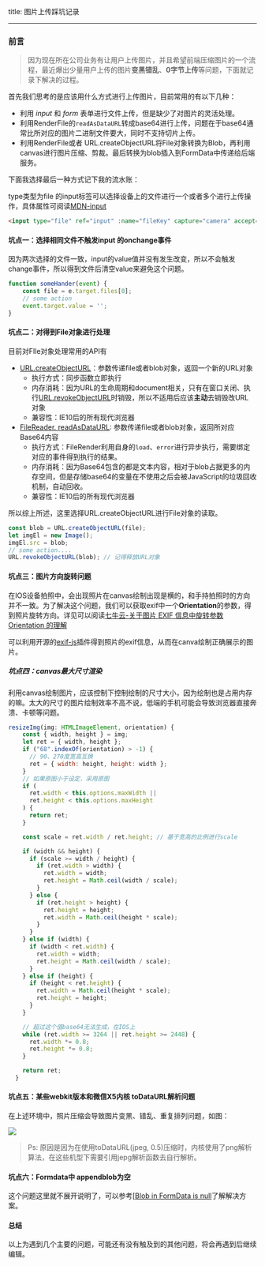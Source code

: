 title: 图片上传踩坑记录

---

### 前言

> 因为现在所在公司业务有让用户上传图片，并且希望前端压缩图片的一个流程，最近爆出少量用户上传的图片**变黑错乱**、**0字节上传**等问题，下面就记录下解决的过程。

首先我们思考的是应该用什么方式进行上传图片，目前常用的有以下几种：

- 利用  *input* 和 *form* 表单进行文件上传，但是缺少了对图片的灵活处理。
- 利用RenderFile的`readAsDataURL`转成base64进行上传，问题在于base64通常比所对应的图片二进制文件要大，同时不支持切片上传。
- 利用RenderFile或者 URL.createObjectURL将File对象转换为Blob，再利用canvas进行图片压缩、剪裁。最后转换为blob插入到FormData中传递给后端服务。



下面我选择最后一种方式记下我的流水账：



type类型为file 的input标签可以选择设备上的文件进行一个或者多个进行上传操作，具体属性可阅读[MDN-input](https://developer.mozilla.org/zh-CN/docs/Web/HTML/Element/Input/file)

```html
<input type="file" ref="input" :name="fileKey" capture="camera" accept="image/*" class="needsclick" @change="someHander" />

```



#### 坑点一：选择相同文件不触发input 的onchange事件

因为两次选择的文件一致，input的value值并没有发生改变，所以不会触发change事件，所以得到文件后清空value来避免这个问题。

```javascript
function someHander(event) {
    const file = e.target.files[0];
    // some action
    event.target.value = '';
}
```



#### 坑点二：对得到File对象进行处理

目前对FIle对象处理常用的API有

- [URL.createObjectURL](https://developer.mozilla.org/zh-CN/docs/Web/API/URL/createObjectURL)：参数传递file或者blob对象，返回一个新的URL对象
  - 执行方式：同步函数立即执行
  - 内存消耗：因为URL的生命周期和document相关，只有在窗口关闭、执行[URL.revokeObjectURL](https://developer.mozilla.org/zh-CN/docs/Web/API/URL/revokeObjectURL)时销毁，所以不适用后应该**主动**去销毁改URL 对象
  - 兼容性：IE10后的所有现代浏览器
- [FileReader. readAsDataURL](https://developer.mozilla.org/en-US/docs/Web/API/FileReader/readAsDataURL): 参数传递file或者blob对象，返回所对应Base64内容
  - 执行方式：FileRender利用自身的`load`、`error`进行异步执行，需要绑定对应的事件得到执行的结果。
  - 内存消耗：因为Base64包含的都是文本内容，相对于blob占据更多的内存空间，但是存储base64的变量在不使用之后会被JavaScript的垃圾回收机制，自动回收。
  - 兼容性：IE10后的所有现代浏览器

所以综上所述，这里选择URL.createObjectURL进行File对象的读取。

```javascript
const blob = URL.createObjectURL(file);
let imgEl = new Image();
imgEl.src = blob;
// some action....
URL.revokeObjectURL(blob); // 记得释放URL对象
```



#### 坑点三：图片方向旋转问题

在IOS设备拍照中，会出现照片在canvas绘制出现是横的，和手持拍照时的方向并不一致。为了解决这个问题，我们可以获取exif中一个**Orientation**的参数，得到照片旋转方向。详见可以阅读[七牛云-关于图片 EXIF 信息中旋转参数 Orientation 的理解](https://developer.qiniu.com/dora/kb/1560/information-about-photo-exif-rotation-parameters-in-the-understanding-of-orientation)

可以利用开源的[exif-js](https://github.com/exif-js/exif-js)插件得到照片的exif信息，从而在canva绘制正确展示的图片。



##### 坑点四：canvas最大尺寸渲染

利用canvas绘制图片，应该控制下控制绘制的尺寸大小，因为绘制也是占用内存的嘛。太大的尺寸的图片绘制效率不高不说，低端的手机可能会导致浏览器直接奔溃、卡顿等问题。

```javascript
resizeImg(img: HTMLImageElement, orientation) {
    const { width, height } = img;
    let ret = { width, height };
    if ("68".indexOf(orientation) > -1) {
      // 90、270度宽高互换
      ret = { width: height, height: width };
    }
    // 如果原图小于设定，采用原图
    if (
      ret.width < this.options.maxWidth ||
      ret.height < this.options.maxHeight
    ) {
      return ret;
    }

    const scale = ret.width / ret.height; // 基于宽高的比例进行scale

    if (width && height) {
      if (scale >= width / height) {
        if (ret.width > width) {
          ret.width = width;
          ret.height = Math.ceil(width / scale);
        }
      } else {
        if (ret.height > height) {
          ret.height = height;
          ret.width = Math.ceil(height * scale);
        }
      }
    } else if (width) {
      if (width < ret.width) {
        ret.width = width;
        ret.height = Math.ceil(width / scale);
      }
    } else if (height) {
      if (height < ret.height) {
        ret.width = Math.ceil(height * scale);
        ret.height = height;
      }
    }

    // 超过这个值base64无法生成，在IOS上
    while (ret.width >= 3264 || ret.height >= 2448) {
      ret.width *= 0.8;
      ret.height *= 0.8;
    }

    return ret;
  }

```



#### 坑点五：某些webkit版本和微信X5内核 **toDataURL**解析问题

在上述环境中，照片压缩会导致图片变黑、错乱、重复排列问题，如图：

![](https://hexo-1251671242.cos.ap-beijing.myqcloud.com/assets/2019-01-06/upload-error.jpg)

> Ps: 原因是因为在使用toDataURL(jpeg, 0.5)压缩时，内核使用了png解析算法，在这些机型下需要引用jepg解析函数去自行解析。



#### 坑点六：Formdata中 appendblob为空

这个问题这里就不展开说明了，可以参考[[Blob in FormData is null](https://stackoverflow.com/questions/41398692/blob-in-formdata-is-null)了解解决方案。



#### 总结

以上为遇到几个主要的问题，可能还有没有触及到的其他问题，将会再遇到后继续编辑。


